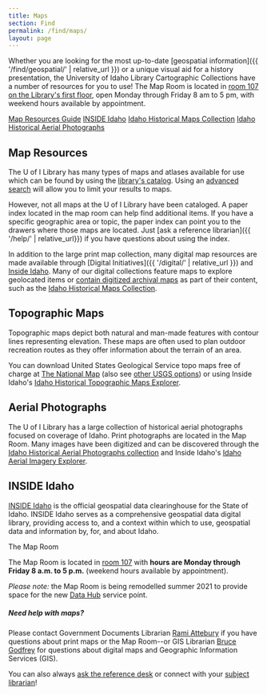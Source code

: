```yaml
---
title: Maps
section: Find
permalink: /find/maps/
layout: page
---
```


<div class="row">
<div class="col-md-8" markdown="1">

Whether you are looking for the most up-to-date [geospatial information]({{ '/find/geospatial/' | relative_url }}) or a unique visual aid for a history presentation, the University of Idaho Library Cartographic Collections have a number of resources for you to use!
The Map Room is located in <a href="{{ '/about/maps.html#lg=1&slide=0' | relative_url }}">room 107 on the Library's first floor</a>, open Monday through Friday 8 am to 5 pm, with weekend hours available by appointment.

<div class="text-center">
    <a class="btn btn-secondary btn-sm mb-2" target="_blank" rel="noopener" href="https://libguides.uidaho.edu/Map_Resources">Map Resources Guide</a>
    <a class="btn btn-secondary btn-sm mb-2" target="_blank" rel="noopener" href="https://www.insideidaho.org/">INSIDE Idaho</a>
    <a class="btn btn-secondary btn-sm mb-2" target="_blank" rel="noopener" href="https://www.lib.uidaho.edu/digital/historicalmaps/">Idaho Historical Maps Collection</a>
    <a class="btn btn-secondary btn-sm mb-2" target="_blank" rel="noopener" href="https://www.lib.uidaho.edu/digital/aerial/">Idaho Historical Aerial Photographs</a>
</div>

## Map Resources

The U of I Library has many types of maps and atlases available for use which can be found by using the [library's catalog](https://alliance-primo.hosted.exlibrisgroup.com/primo-explore/search?tab=default_tab&sortby=rank&vid=UID). 
Using an [advanced search](https://alliance-primo.hosted.exlibrisgroup.com/primo-explore/search?vid=UID&mode=advanced) will allow you to limit your results to maps.

However, not all maps at the U of I Library have been cataloged. 
A paper index located in the map room can help find additional items. 
If you have a specific geographic area or topic, the paper index can point you to the drawers where those maps are located.
Just [ask a reference librarian]({{ '/help/' | relative_url}}) if you have questions about using the index.

In addition to the large print map collection, many digital map resources are made available through [Digital Initiatives]({{ '/digital/' | relative_url }}) and [Inside Idaho](https://www.insideidaho.org/).
Many of our digital collections feature maps to explore geolocated items or [contain digitized archival maps](https://www.lib.uidaho.edu/digital/collections.html#maps) as part of their content, such as the [Idaho Historical Maps Collection](https://www.lib.uidaho.edu/digital/historicalmaps/).

## Topographic Maps

Topographic maps depict both natural and man-made features with contour lines representing elevation.
These maps are often used to plan outdoor recreation routes as they offer information about the terrain of an area.

You can download United States Geological Service topo maps free of charge at 
[The National Map](https://www.usgs.gov/core-science-systems/ngp/tnm-delivery/topographic-maps) (also see [other USGS options](https://www.usgs.gov/faqs/how-do-i-find-download-or-order-topographic-maps)) or using Inside Idaho's [Idaho Historical Topographic Maps Explorer](https://www.insideidaho.org/apps/topomaps-explorer/).

## Aerial Photographs

The U of I Library has a large collection of historical aerial photographs focused on coverage of Idaho.
Print photographs are located in the Map Room. 
Many images have been digitized and can be discovered through the [Idaho Historical Aerial Photographs collection](https://www.lib.uidaho.edu/digital/aerial/) and Inside Idaho's [Idaho Aerial Imagery Explorer](https://www.insideidaho.org/apps/imagery-explorer/).

## INSIDE Idaho

[INSIDE Idaho](https://www.insideidaho.org) is the official geospatial data clearinghouse for the State of Idaho. 
INSIDE Idaho serves as a comprehensive geospatial data digital library, providing access to, and a context within which to use, geospatial data and information by, for, and about Idaho.

</div>
<div class="col-md-4">
    <div class="card">
        <div class="card-header">
            The Map Room
        </div>
        <div class="card-body">
            <p class="card-text">The Map Room is located in <a href="{{ '/about/maps.html#lg=1&slide=0' | relative_url }}">room 107</a> with <strong>hours are Monday through Friday 8 a.m. to 5 p.m.</strong> (weekend hours available by appointment).</p>
            <p class="card-text"><em>Please note:</em> the Map Room is being remodelled summer 2021 to provide space for the new <a href="{{ '/datahub/' | relative_url }}">Data Hub</a> service point.</p>
            <h5 class="card-title">Need help with maps?</h5>
            <p class="card-text">Please contact Government Documents Librarian <a href="mailto:rattebur@uidaho.edu">Rami Attebury</a> if you have questions about print maps or the Map Room--or GIS Librarian <a href="bgodfrey@uidaho.edu">Bruce Godfrey</a> for questions about digital maps and Geographic Information Services (GIS).</p>
            <p class="card-text">You can also always <a href="{{ '/help/' | relative_url}}">ask the reference desk</a> or connect with your <a href="{{ '/help/research.html' | relative_url }}">subject librarian</a>!</p>
        </div>
    </div>
</div>
</div>